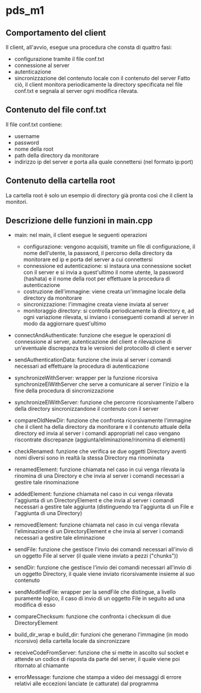 # pds_m1

## Comportamento del client

Il client, all'avvio, esegue una procedura che consta di quattro fasi:
 - configurazione tramite il file conf.txt
 - connessione al server
 - autenticazione
 - sincronizzazione del contenuto locale con il contenuto del server
Fatto ciò, il client monitora periodicamente la directory specificata nel file conf.txt e segnala al server ogni modifica rilevata.

## Contenuto del file conf.txt

Il file conf.txt contiene:
 - username
 - password
 - nome della root
 - path della directory da monitorare
 - indirizzo ip del server e porta alla quale connettersi (nel formato ip:port)
 
 ## Contenuto della cartella root
 
La cartella root è solo un esempio di directory già pronta così che il client la monitori.

## Descrizione delle funzioni in main.cpp

 - main: nel main, il client esegue le seguenti operazioni
	- configurazione: vengono acquisiti, tramite un file di configurazione, il nome dell'utente, la password, il percorso della directory da monitorare ed ip e 			porta del server a cui connettersi
	- connessione ed autenticazione: si instaura una connessione socket con il server e si invia a quest'ultimo il nome utente, la password (hashata) e il nome 			della root per effettuare la procedura di autenticazione
	- costruzione dell'immagine: viene creata un'immagine locale della directory da monitorare
	- sincronizzazione: l'immagine creata viene inviata al server
	- monitoraggio directory: si controlla periodicamente la directory e, ad ogni variazione rilevata, si inviano i conseguenti comandi al server in modo da 		aggiornare quest'ultimo

 - connectAndAuthenticate: funzione che esegue le operazioni di connessione al server, autenticazione del client e rilevazione di un'eventuale discrepanza tra le 	versioni del protocollo di client e server

 - sendAuthenticationData: funzione che invia al server i comandi necessari ad effettuare la procedura di autenticazione

 - synchronizeWithServer: wrapper per la funzione ricorsiva synchronizeElWithServer che serve a comunicare al server l'inizio e la fine della procedura di 				sincronizzazione

 - synchronizeElWithServer: funzione che percorre ricorsivamente l'albero della directory sincronizzandone il contenuto con il server

 - compareOldNewDir: funzione che confronta ricorsivamente l'immagine che il client ha della directory da monitorare e il contenuto attuale della directory ed invia al 	server i comandi appropriati nel caso vengano riscontrate discrepanze (aggiunta/eliminazione/rinomina di elementi)

 - checkRenamed: funzione che verifica se due oggetti Directory aventi nomi diversi sono in realtà la stessa Directory ma rinominata

 - renamedElement: funzione chiamata nel caso in cui venga rilevata la rinomina di una Directory e che invia al server i comandi necessari a gestire tale rinominazione

 - addedElement: funzione chiamata nel caso in cui venga rilevata l'aggiunta di un DirectoryElement e che invia al server i comandi necessari a gestire tale aggiunta 		(distinguendo tra l'aggiunta di un File e l'aggiunta di una Directory)

 - removedElement: funzione chiamata nel caso in cui venga rilevata l'eliminazione di un DirectoryElement e che invia al server i comandi necessari a gestire tale 	eliminazione

 - sendFile: funzione che gestisce l'invio dei comandi necessari all'invio di un oggetto File al server (il quale viene inviato a pezzi ("chunks"))

 - sendDir: funzione che gestisce l'invio dei comandi necessari all'invio di un oggetto Directory, il quale viene inviato ricorsivamente insieme al suo contenuto

 - sendModifiedFile: wrapper per la sendFile che distingue, a livello puramente logico, il caso di invio di un oggetto File in seguito ad una modifica di esso

 - compareChecksum: funzione che confronta i checksum di due DirectoryElement

 - build_dir_wrap e build_dir: funzioni che generano l'immagine (in modo ricorsivo) della cartella locale da sincronizzare

 - receiveCodeFromServer: funzione che si mette in ascolto sul socket e attende un codice di risposta da parte del server, il quale viene poi ritornato al chiamante

 - errorMessage: funzione che stampa a video dei messaggi di errore relativi alle eccezioni lanciate (e catturate) dal programma
